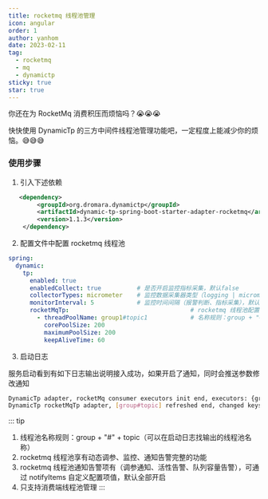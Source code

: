 ```yaml
---
title: rocketmq 线程池管理
icon: angular
order: 1
author: yanhom
date: 2023-02-11
tag:
  - rocketmq
  - mq
  - dynamictp
sticky: true
star: true
---
```


你还在为 RocketMq 消费积压而烦恼吗？😭😭😭

快快使用 DynamicTp 的三方中间件线程池管理功能吧，一定程度上能减少你的烦恼。😅😅😅

### 使用步骤

1. 引入下述依赖

```xml
   <dependency>
        <groupId>org.dromara.dynamictp</groupId>
        <artifactId>dynamic-tp-spring-boot-starter-adapter-rocketmq</artifactId>
        <version>1.1.3</version>
    </dependency>
```

2. 配置文件中配置 rocketmq 线程池

```yaml
spring:
  dynamic:
    tp:
      enabled: true
      enabledCollect: true          # 是否开启监控指标采集，默认false
      collectorTypes: micrometer    # 监控数据采集器类型（logging | micrometer | internal_logging），默认micrometer
      monitorInterval: 5            # 监控时间间隔（报警判断、指标采集），默认5s
      rocketMqTp:                                  # rocketmq 线程池配置
        - threadPoolName: group1#topic1            # 名称规则：group + "#" + topic
          corePoolSize: 200
          maximumPoolSize: 200
          keepAliveTime: 60
```

3. 启动日志

服务启动看到有如下日志输出说明接入成功，如果开启了通知，同时会推送参数修改通知

```bash
DynamicTp adapter, rocketMq consumer executors init end, executors: {group#topic=ExecutorWrapper(threadPoolName=group#topic, executor=java.util.concurrent.ThreadPoolExecutor@1acd1f1[Running, pool size = 0, active threads = 0, queued tasks = 0, completed tasks = 0], threadPoolAliasName=null, notifyItems=[NotifyItem(platforms=null, enabled=true, type=liveness, threshold=70, interval=120, clusterLimit=1), NotifyItem(platforms=null, enabled=true, type=change, threshold=0, interval=1, clusterLimit=1), NotifyItem(platforms=null, enabled=true, type=capacity, threshold=70, interval=120, clusterLimit=1)], notifyEnabled=true)}
DynamicTp rocketMqTp adapter, [group#topic] refreshed end, changed keys: [corePoolSize, maxPoolSize], corePoolSize: [20 => 200], maxPoolSize: [20 => 200], keepAliveTime: [60 => 60]
```

::: tip

1. 线程池名称规则：group + "#" + topic（可以在启动日志找输出的线程池名称）
2. rocketmq 线程池享有动态调参、监控、通知告警完整的功能
3. rocketmq 线程池通知告警项有（调参通知、活性告警、队列容量告警），可通过 notifyItems 自定义配置项值，默认全部开启
4. 只支持消费端线程池管理
:::